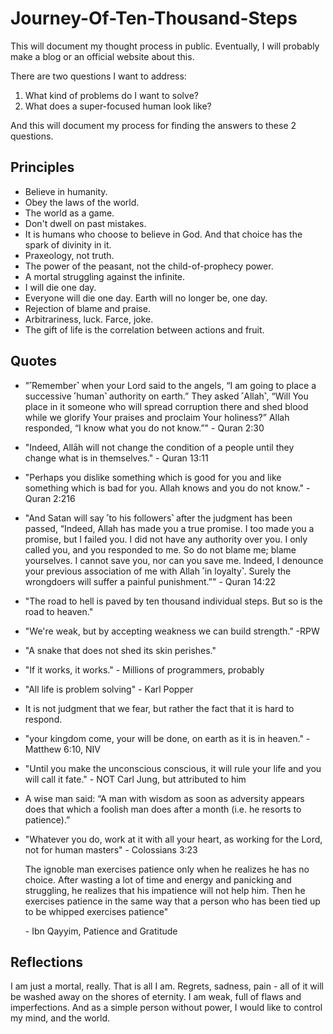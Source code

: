 # Journey-Of-Ten-Thousand-Steps

This will document my thought process in public. Eventually, I will probably make a blog or an official website about this. 

There are two questions I want to address:
 1. What kind of problems do I want to solve?
 2. What does a super-focused human look like?

And this will document my process for finding the answers to these 2 questions.

## Principles
- Believe in humanity.
- Obey the laws of the world.
- The world as a game.
- Don't dwell on past mistakes.
- It is humans who choose to believe in God. And that choice has the spark of divinity in it.
- Praxeology, not truth.
- The power of the peasant, not the child-of-prophecy power.
- A mortal struggling against the infinite.
- I will die one day.
- Everyone will die one day. Earth will no longer be, one day.
- Rejection of blame and praise.
- Arbitrariness, luck. Farce, joke.
- The gift of life is the correlation between actions and fruit.

## Quotes
- "˹Remember˺ when your Lord said to the angels, “I am going to place a successive ˹human˺ authority on earth.” They asked ˹Allah˺, “Will You place in it someone who will spread corruption there and shed blood while we glorify Your praises and proclaim Your holiness?” Allah responded, “I know what you do not know.”" - Quran 2:30
- "Indeed, Allāh will not change the condition of a people until they change what is in themselves." - Quran 13:11
- "Perhaps you dislike something which is good for you and like something which is bad for you. Allah knows and you do not know." - Quran 2:216
- "And Satan will say ˹to his followers˺ after the judgment has been passed, “Indeed, Allah has made you a true promise. I too made you a promise, but I failed you. I did not have any authority over you. I only called you, and you responded to me. So do not blame me; blame yourselves. I cannot save you, nor can you save me. Indeed, I denounce your previous association of me with Allah ˹in loyalty˺. Surely the wrongdoers will suffer a painful punishment.”" - Quran 14:22
- "The road to hell is paved by ten thousand individual steps. But so is the road to heaven."
- "We're weak, but by accepting weakness we can build strength." -RPW
- "A snake that does not shed its skin perishes."
- "If it works, it works." - Millions of programmers, probably
- "All life is problem solving" - Karl Popper
- It is not judgment that we fear, but rather the fact that it is hard to respond.
- "your kingdom come, your will be done, on earth as it is in heaven." - Matthew 6:10, NIV
- "Until you make the unconscious conscious, it will rule your life and you will call it fate." - NOT Carl Jung, but attributed to him
- A wise man said: “A man with wisdom as soon as adversity appears does that which a
foolish man does after a month (i.e. he resorts to patience).”
- "Whatever you do, work at it with all your heart, as working for the Lord, not for human masters" - Colossians 3:23

  The ignoble man exercises patience only when he realizes he has no choice. After
wasting a lot of time and energy and panicking and struggling, he realizes that his
impatience will not help him. Then he exercises patience in the same way that a person
who has been tied up to be whipped exercises patience"

  \- Ibn Qayyim, Patience and Gratitude

## Reflections
I am just a mortal, really. That is all I am. Regrets, sadness, pain - all of it will be washed away on the shores of eternity. I am weak, full of flaws and imperfections. And as a simple person without power, I would like to control my mind, and the world.
